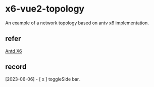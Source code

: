 # x6-vue2-topology

An example of a network topology based on antv x6 implementation.

## refer

[Antd X6](https://x6.antv.antgroup.com/)

## record

[2023-06-06] - [ x ] toggleSide bar.
